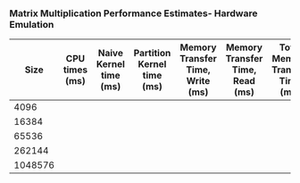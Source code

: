 ### Matrix Multiplication Performance Estimates- Hardware Emulation
|Size| CPU times (ms) | Naive Kernel time (ms) |Partition Kernel time (ms) | Memory Transfer Time, Write (ms) | Memory Transfer Time, Read (ms) | Total Memory Transfer Time (ms) |Speedup |
|----|---------------|---------------|---------------|--------------|--------------|--------------|----------|
|4096|
|16384|
|65536|
|262144|
|1048576|
